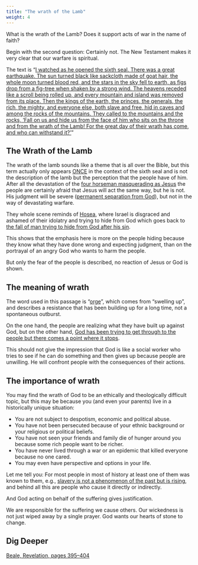 ```yaml
---
title: "The wrath of the Lamb"
weight: 4
---
```


What is the wrath of the Lamb? Does it support acts of war in the name of faith?

Begin with the second question: Certainly not. The New Testament makes it very clear that our warfare is spiritual.

The text is “[I watched as he opened the sixth seal. There was a great earthquake. The sun turned black like sackcloth made of goat hair, the whole moon turned blood red, and the stars in the sky fell to earth, as figs drop from a fig-tree when shaken by a strong wind. The heavens receded like a scroll being rolled up, and every mountain and island was removed from its place. Then the kings of the earth, the princes, the generals, the rich, the mighty, and everyone else, both slave and free, hid in caves and among the rocks of the mountains. They called to the mountains and the rocks, ‘Fall on us and hide us from the face of him who sits on the throne and from the wrath of the Lamb! For the great day of their wrath has come, and who can withstand it?’](https://www.bibleserver.com/NIV/Revelation6%3A12-17)”

## The Wrath of the Lamb

<a name="ddd6"></a>
The wrath of the lamb sounds like a theme that is all over the Bible, but this term actually only appears [ONCE](https://www.bibleserver.com/NIV/Revelation6%3A16) in the context of the sixth seal and is not the description of the lamb but the perception that the people have of him. After all the devastation of the [four horseman masquerading as Jesus](../../../../content/seals/expl/the-mystery-of-the-four-horse-men) the people are certainly afraid that Jesus will act the same way, but he is not. His judgment will be severe ([permanent separation from God](../../../../content/paradise/expl/heaven-and-hell)), but not in the way of devastating warfare.

They whole scene reminds of [Hosea](https://www.bibleserver.com/NIV/Hosea10%3A6-8), where Israel is disgraced and ashamed of their idolatry and trying to hide from God which goes back to [the fall of man trying to hide from God after his sin](https://www.bibleserver.com/NIV/Genesis3%3A8).

This shows that the emphasis here is more on the people hiding because they know what they have done wrong and expecting judgment, than on the portrayal of an angry God who wants to harm the people.

But only the fear of the people is described, no reaction of Jesus or God is shown.

## The meaning of wrath

<a name="7d6e"></a>
The word used in this passage is “[orge](https://biblehub.com/greek/3709.htm)”, which comes from “swelling up”, and describes a resistance that has been building up for a long time, not a spontaneous outburst.

On the one hand, the people are realizing what they have built up against God, but on the other hand, [God has been trying to get through to the people but there comes a point where it stops](../../../../content/bowls/expl/the-bowls-of-wrath).

This should not give the impression that God is like a social worker who tries to see if he can do something and then gives up because people are unwilling. He will confront people with the consequences of their actions.

## The importance of wrath

<a name="50ee"></a>
You may find the wrath of God to be an ethically and theologically difficult topic, but this may be because you (and even your parents) live in a historically unique situation:

- You are not subject to despotism, economic and political abuse.
- You have not been persecuted because of your ethnic background or your religious or political beliefs.
- You have not seen your friends and family die of hunger around you because some rich people want to be richer.
- You have never lived through a war or an epidemic that killed everyone because no one cared.
- You may even have perspective and options in your life.

Let me tell you: For most people in most of history at least one of them was known to them, e.g., [slavery is not a phenomenon of the past but is rising](https://50forfreedom.org/modern-slavery/), and behind all this are people who cause it directly or indirectly.

And God acting on behalf of the suffering gives justification.

We are responsible for the suffering we cause others. Our wickedness is not just wiped away by a single prayer. God wants our hearts of stone to change.

## Dig Deeper

[Beale, Revelation, pages 395–404](../../../../about/ressources/index.html#beale_rev)


